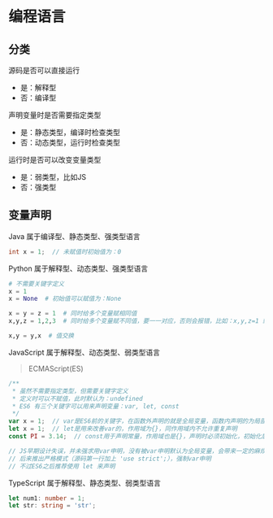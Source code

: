 # 编程语言

## 分类

源码是否可以直接运行

- 是：解释型
- 否：编译型

声明变量时是否需要指定类型

- 是：静态类型，编译时检查类型
- 否：动态类型，运行时检查类型

运行时是否可以改变变量类型

- 是：弱类型，比如JS
- 否：强类型

## 变量声明

Java 属于编译型、静态类型、强类型语言

``` java
int x = 1;  // 未赋值时初始值为：0
```

Python 属于解释型、动态类型、强类型语言

```python
# 不需要关键字定义
x = 1
x = None  # 初始值可以赋值为：None

x = y = z = 1  # 同时给多个变量赋相同值
x,y,z = 1,2,3  # 同时给多个变量赋不同值，要一一对应，否则会报错，比如：x,y,z=1 或 x,y=1,2,3 都是不对的

x,y = y,x  # 值交换
```

JavaScript 属于解释型、动态类型、弱类型语言

> ECMAScript(ES)

``` javascript
/**
 * 虽然不需要指定类型，但需要关键字定义
 * 定义时可以不赋值，此时默认为：undefined
 * ES6 有三个关键字可以用来声明变量：var, let, const
 */
var x = 1;  // var是ES6前的关键字，在函数外声明的就是全局变量，函数内声明的为局部变量
let x = 1;  // let是用来改善var的，作用域为{}，同作用域内不允许重复声明
const PI = 3.14;  // const用于声明常量，作用域也是{}，声明时必须初始化，初始化后不能重新赋值

// JS早期设计失误，并未强求用var申明，没有被var申明默认为全局变量，会带来一定的麻烦
// 后来推出严格模式（源码第一行加上 'use strict';），强制var申明
// 不过ES6之后推荐使用 let 来声明
```

TypeScript 属于解释型、静态类型、弱类型语言

```typescript
let num1: number = 1;
let str: string = 'str';
```
